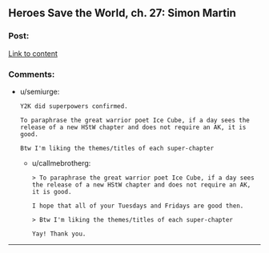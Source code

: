 ## Heroes Save the World, ch. 27: Simon Martin

### Post:

[Link to content](https://heroessavetheworld.wordpress.com/2016/12/13/awful-shadow-ch-1-simon-martin/)

### Comments:

- u/semiurge:
  ```
  Y2K did superpowers confirmed.

  To paraphrase the great warrior poet Ice Cube, if a day sees the release of a new HStW chapter and does not require an AK, it is good.

  Btw I'm liking the themes/titles of each super-chapter
  ```

  - u/callmebrotherg:
    ```
    > To paraphrase the great warrior poet Ice Cube, if a day sees the release of a new HStW chapter and does not require an AK, it is good.

    I hope that all of your Tuesdays and Fridays are good then. 

    > Btw I'm liking the themes/titles of each super-chapter

    Yay! Thank you.
    ```

---

